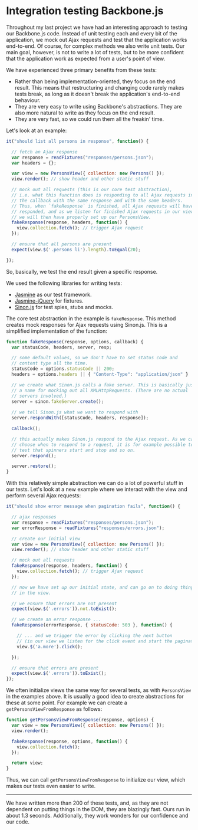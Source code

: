 Integration testing Backbone.js
===============================

Throughout my last project we have had an interesting approach to
testing our Backbone.js code. Instead of unit testing each and every bit
of the application, we mock out Ajax requests and test that the
application works end-to-end. Of course, for complex methods we also
write unit tests. Our main goal, however, is not to write a lot of
tests, but to be more confident that the application work as expected
from a user's point of view.

We have experienced three primary benefits from these tests:

* Rather than being implementation-oriented, they focus on the end
  result. This means that restructuring and changing code rarely makes
  tests break, as long as it doesn't break the application's end-to-end
  behaviour.
* They are very easy to write using Backbone's abstractions. They are
  also more natural to write as they focus on the end result.
* They are very fast, so we could run them all the freakin' time.

Let's look at an example:

```javascript
it("should list all persons in response", function() {

  // fetch an Ajax response
  var response = readFixtures("responses/persons.json");
  var headers = {};

  var view = new PersonsView({ collection: new Persons() });
  view.render(); // show header and other static stuff

  // mock out all requests (this is our core test abstraction),
  // i.e. what this function does is responding to all Ajax requests in
  // the callback with the same response and with the same headers.
  // Thus, when `fakeResponse` is finished, all Ajax requests will have
  // responded, and as we listen for finished Ajax requests in our view,
  // we will then have properly set up our PersonsView.
  fakeResponse(response, headers, function() {
    view.collection.fetch(); // trigger Ajax request
  });

  // ensure that all persons are present
  expect(view.$('.persons li').length).toEqual(20);

});
```

So, basically, we test the end result given a specific response.

We used the following libraries for writing tests:

* [Jasmine](http://pivotal.github.com/jasmine/) as our test framework.
* [Jasmine-jQuery](https://github.com/velesin/jasmine-jquery) for
  fixtures.
* [Sinon.js](http://sinonjs.org/) for test spies, stubs and mocks.

The core test abstraction in the example is `fakeResponse`. This method
creates mock responses for Ajax requests using Sinon.js. This is a
simplified implementation of the function:

```javascript
function fakeResponse(response, options, callback) {
  var statusCode, headers, server, resp;

  // some default values, so we don't have to set status code and
  // content type all the time.
  statusCode = options.statusCode || 200;
  headers = options.headers || { "Content-Type": "application/json" }

  // we create what Sinon.js calls a fake server. This is basically just
  // a name for mocking out all XMLHttpRequests. (There are no actual
  // servers involved.)
  server = sinon.fakeServer.create();
  
  // we tell Sinon.js what we want to respond with
  server.respondWith([statusCode, headers, response]);

  callback();

  // this actually makes Sinon.js respond to the Ajax request. As we can
  // choose when to respond to a request, it is for example possible to
  // test that spinners start and stop and so on.
  server.respond();

  server.restore();
}
```

With this relatively simple abstraction we can do a lot of powerful
stuff in our tests. Let's look at a new example where we interact with
the view and perform several Ajax requests:

```javascript
it("should show error message when pagination fails", function() {

  // ajax responses
  var response = readFixtures("responses/persons.json");
  var errorResponse = readFixtures("responses/errors.json");

  // create our initial view
  var view = new PersonsView({ collection: new Persons() });
  view.render(); // show header and other static stuff

  // mock out all requests
  fakeResponse(response, headers, function() {
    view.collection.fetch(); // trigger Ajax request
  });

  // now we have set up our initial state, and can go on to doing things
  // in the view.

  // we ensure that errors are not present
  expect(view.$('.errors')).not.toExist();

  // we create an error response ...
  fakeResponse(errorResponse, { statusCode: 503 }, function() {

    // ... and we trigger the error by clicking the next button
    // (in our view we listen for the click event and start the pagination)
    view.$('a.more').click();

  });

  // ensure that errors are present
  expect(view.$('.errors')).toExist();
});
```

We often initialize views the same way for several tests, as with
`PersonsView` in the examples above. It is usually a good idea to create
abstractions for these at some point. For example we can create a
`getPersonsViewFromResponse` as follows:

```javascript
function getPersonsViewFromResponse(response, options) {
  var view = new PersonsView({ collection: new Persons() });
  view.render();

  fakeResponse(response, options, function() {
    view.collection.fetch();
  });

  return view;
}
```

Thus, we can call `getPersonsViewFromResponse` to initialize our view,
which makes our tests even easier to write.

---

We have written more than 200 of these tests, and, as they are not
dependent on putting things in the DOM, they are blazingly fast. Ours
run in about 1.3 seconds. Additionally, they work wonders for our
confidence and our code.
